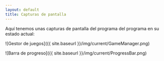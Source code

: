 ```yaml
---
layout: default
title: Capturas de pantalla
---
```


Aquí tenemos unas capturas de pantalla del programa del programa en su estado actual:

![Gestor de juegos]({{ site.baseurl }}/img/current/GameManager.png)

![Barra de progreso]({{ site.baseurl }}/img/current/ProgressBar.png)